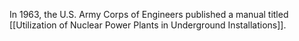 In 1963, the U.S. Army Corps of Engineers published a manual titled [[Utilization of Nuclear Power Plants in Underground Installations]]. 
